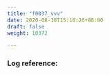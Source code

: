 ```yaml
---
title: "f0037_vvv"
date: 2020-08-18T15:16:26+88:00
draft: false
weight: 10372

---
```


### Log reference: <no value>

```

